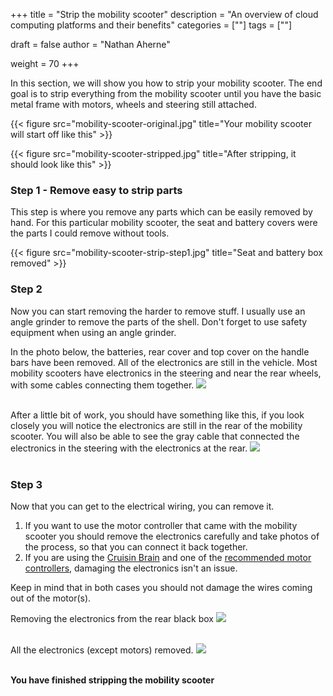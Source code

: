+++
title = "Strip the mobility scooter"
description = "An overview of cloud computing platforms and their benefits"
categories = [""]
tags = [""]

draft = false
author = "Nathan Aherne"

weight = 70
+++

In this section, we will show you how to strip your mobility scooter. The end goal is to strip everything from the mobility scooter until you have the basic metal frame with motors, wheels and steering still attached.

{{< figure src="mobility-scooter-original.jpg" title="Your mobility scooter will start off like this" >}}

{{< figure src="mobility-scooter-stripped.jpg" title="After stripping, it should look like this" >}}

### Step 1 - Remove easy to strip parts

This step is where you remove any parts which can be easily removed by hand. For this particular mobility scooter, the seat and battery covers were the parts I could remove without tools.

{{< figure src="mobility-scooter-strip-step1.jpg" title="Seat and battery box removed" >}}


### Step 2

Now you can start removing the harder to remove stuff. I usually use an angle grinder to remove the parts of the shell. Don't forget to use safety equipment when using an angle grinder.

In the photo below, the batteries, rear cover and top cover on the handle bars have been removed. All of the electronics are still in the vehicle. Most mobility scooters have electronics in the steering and near the rear wheels, with some cables connecting them together.
<img src="https://i.imgur.com/ZnCckjj.jpg">
<br>
<br>

After a little bit of work, you should have something like this, if you look closely you will notice the electronics are still in the rear of the mobility scooter. You will also be able to see the gray cable that connected the electronics in the steering with the electronics at the rear.
<img src="https://i.imgur.com/J5ZuRwj.jpg">
<br>
<br>


### Step 3

Now that you can get to the electrical wiring, you can remove it. 

1. If you want to use the motor controller that came with the mobility scooter you should remove the electronics carefully and take photos of the process, so that you can connect it back together. 
2. If you are using the [Cruisin Brain](/cruisin-brain/index.md) and one of the [recommended motor controllers](partsRequired.md#motor-controller), damaging the electronics isn't an issue. 

Keep in mind that in both cases you should not damage the wires coming out of the motor(s).

Removing the electronics from the rear black box
<img src="https://i.imgur.com/F1e4JJj.jpg">
<br>
<br>

All the electronics (except motors) removed.
<img src="https://i.imgur.com/tnB8Ykv.jpg">
<br>
<br>

**You have finished stripping the mobility scooter**


